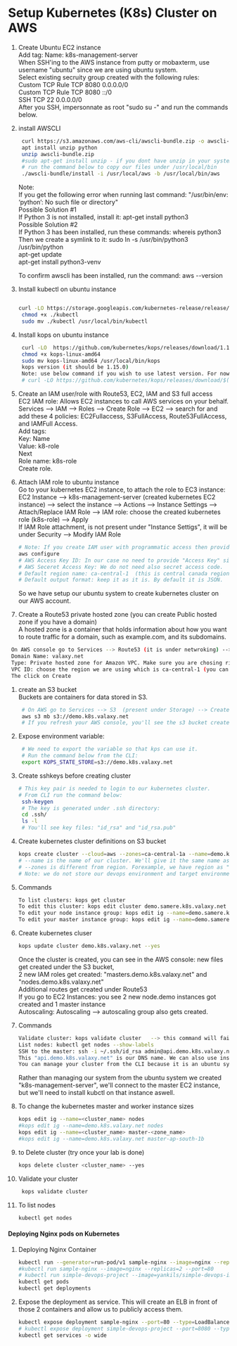 # Setup Kubernetes (K8s) Cluster on AWS


1. Create Ubuntu EC2 instance <br/>
   Add tag: Name: k8s-management-server  <br/>
   When SSH'ing to the AWS instance from putty or mobaxterm, use username "ubuntu" since we are using ubuntu system.  <br/>
   Select existing secruity group created with the following rules: <br/>
   Custom TCP Rule  TCP   8080  0.0.0.0/0   <br/>
   Custom TCP Rule  TCP   8080  ::/0   <br/>
   SSH              TCP   22    0.0.0.0/0   <br/>
   After you SSH, impersonnate as root "sudo su -" and run the commands below.
   
1. install AWSCLI
   ```sh
    curl https://s3.amazonaws.com/aws-cli/awscli-bundle.zip -o awscli-bundle.zip
    apt install unzip python
    unzip awscli-bundle.zip
    #sudo apt-get install unzip - if you dont have unzip in your system
    # run the command below to copy our files under /usr/local/bin
    ./awscli-bundle/install -i /usr/local/aws -b /usr/local/bin/aws
    ```
    Note: <br/>
    If you get the following error when running last command: "/usr/bin/env: ‘python’: No such file or directory"  <br/>
    Possible Solution #1  <br/>
    If Python 3 is not installed, install it: apt-get install python3  <br/>
    Possible Solution #2  <br/>
    If Python 3 has been installed, run these commands: whereis python3  <br/>
    Then we create a symlink to it: sudo ln -s /usr/bin/python3 /usr/bin/python   <br/>
    apt-get update  <br/>
    apt-get install python3-venv
    
    To confirm awscli has been installed, run the command: aws --version 

1. Install kubectl on ubuntu instance
   ```sh
   
   curl -LO https://storage.googleapis.com/kubernetes-release/release/$(curl -s https://storage.googleapis.com/kubernetes-release/release/stable.txt)/bin/linux/amd64/kubectl
    chmod +x ./kubectl
    sudo mv ./kubectl /usr/local/bin/kubectl
   ```

1. Install kops on ubuntu instance
   ```sh
    curl -LO  https://github.com/kubernetes/kops/releases/download/1.15.0/kops-linux-amd64
    chmod +x kops-linux-amd64
    sudo mv kops-linux-amd64 /usr/local/bin/kops
    kops version (it should be 1.15.0)
    Note: use below command if you wish to use latest version. For now we could see latest version of kops. So ignore it until further update. 
    # curl -LO https://github.com/kubernetes/kops/releases/download/$(curl -s https://api.github.com/repos/kubernetes/kops/releases/latest | grep tag_name | cut -d '"' -f 4)/kops-linux-amd64

    ```
1. Create an IAM user/role  with Route53, EC2, IAM and S3 full access <br/>
   EC2 IAM role: Allows EC2 instances to call AWS services on your behalf. <br/>
   Services --> IAM --> Roles --> Create Role --> EC2 --> search for and add these 4 policies: EC2Fullaccess, S3FullAccess, Route53FullAccess, and IAMFull Access. <br/>
   Add tags:  <br/>
      Key: Name   <br/>
      Value: k8-role   <br/>
   Next  <br/>
   Role name: k8s-role  <br/>
   Create role.

1. Attach IAM role to ubuntu instance  <br/>
   Go to your kubernetes EC2 instance, to attach the role to EC3 instance: <br/>
   EC2 Instance --> k8s-management-server (created kubernetes EC2 instance) --> select the instance --> Actions --> Instance Settings --> Attach/Replace IAM Role --> IAM role: choose the created kubernetes role (k8s-role) --> Apply <br/>
   If IAM Role attachment, is not present under "Instance Settigs", it will be under Security --> Modify IAM Role
   ```sh
   # Note: If you create IAM user with programmatic access then provide Access keys. Otherwise region information is enough
   aws configure
   # AWS Access Key ID: In our case no need to provide "Access Key" since we have attached code
   # AWS Seceret Access Key: We do not need also secret access code.
   # Default region name: ca-central-1  (this is central canada region)
   # Default output format: keep it as it is. By default it is JSON.
    ```
    So we have setup our ubuntu system to create kubernetes cluster on our AWS account.

1. Create a Route53 private hosted zone (you can create Public hosted zone if you have a domain) <br/>
   A hosted zone is a container that holds information about how you want to route traffic for a domain, such as example.com, and its subdomains.  <br/>
  ```sh
   On AWS console go to Services --> Route53 (it is under netwroking) --> hosted zones --> created hosted zone  (click on Get started now)
   Domain Name: valaxy.net
   Type: Private hosted zone for Amazon VPC. Make sure you are chosing right VPC if you have multiple
   VPC ID: choose the region we are using which is ca-central-1 (you can see the region on AWS console, top-right corner)
   The click on Create
   ```

1. create an S3 bucket  <br/>
   Buckets are containers for data stored in S3.  <br/>
   ```sh
    # On AWS go to Services --> S3  (present under Storage) --> Create bucket, or instead of creating the bucket from AWS you can create it from the CLI using the command below:
    aws s3 mb s3://demo.k8s.valaxy.net
    # If you refresh your AWS console, you'll see the s3 bucket created.
   ```
1. Expose environment variable:
   ```sh
    # We need to export the variable so that kps can use it.
    # Run the command below from the CLI:
    export KOPS_STATE_STORE=s3://demo.k8s.valaxy.net
   ```

1. Create sshkeys before creating cluster
   ```sh
   # This key pair is needed to login to our kubernetes cluster.
   # From CLI run the command below:
    ssh-keygen
    # The key is generated under .ssh directory:
    cd .ssh/
    ls -l
    # You'll see key files: "id_rsa" and "id_rsa.pub"
   ```

1. Create kubernetes cluster definitions on S3 bucket
   ```sh
   kops create cluster --cloud=aws --zones=ca-central-1a --name=demo.k8s.valaxy.net --dns-zone=valaxy.net --dns private 
   # --name is the name of our cluster. We'll give it the same name as the name of the bucket we created. If name exists, use a different unique name.
   # --zones is different from region. Forexample, we have region as "ca-central-1", and this has 2 availability zones "ca-central-1a" and "ca-central-1b". You can see the availability zone, by selecting an EC2 instance --> Networking --> Availibility Zone 
   # Note: we do not store our devops environment and target environment in same VPCs, due to security reasons. So if you see once the cluser is created, in the config (output on the screen), it'll setup a new cliuster. 
    ```

1. Commands
   ```sh
   To list clusters: kops get cluster
   To edit this cluster: kops edit cluster demo.samere.k8s.valaxy.net
   To edit your node instance group: kops edit ig --name=demo.samere.k8s.valaxy.net nodes
   To edit your master instance group: kops edit ig --name=demo.samere.k8s.valaxy.net master-ca-central-1a
   ```
   
1. Create kubernetes cluser
    ```sh
    kops update cluster demo.k8s.valaxy.net --yes
    ```
    Once the cluster is created, you can see in the AWS console: new files get created under the S3 bucket, <br/>
    2 new IAM roles get created: "masters.demo.k8s.valaxy.net" and "nodes.demo.k8s.valaxy.net"  <br/>
    Additional routes get created under Route53 <br/>
    If you go to EC2 Instances: you see 2 new node.demo instances got created and 1 master instance  <br/>
    Autoscaling: Autoscaling --> autoscaling group also gets created.

1. Commands
   ```sh
   Validate cluster: kops validate cluster   --> this command will fail until the cluster is created (it takes 5-10 min for it to be created)
   List nodes: kubectl get nodes --show-labels
   SSH to the master: ssh -i ~/.ssh/id_rsa admin@api.demo.k8s.valaxy.net
   This "api.demo.k8s.valaxy.net" is our DNS name. We can also use instead the public ip of our master server (under EC2 instances, check the public of the master instance created. Always login as admin user (admin@api.demo.k8s.valaxy.net), never login as root user. Before you SSH impersonate on ansible host as root (sudo su -))
   You can manage your cluster from the CLI because it is an ubuntu system and we installed kubctl commands. On CLI type "kubctl" to see the list of commands.
   ```
   Rather than managing our system from the ubuntu system we created "k8s-management-server", we'll connect to the master EC2 instance, but we'll need to install kubctl on that instance aswell.
   
1. To change the kubernetes master and worker instance sizes 
   ```sh 
   kops edit ig --name=<cluster_name> nodes
   #kops edit ig --name=demo.k8s.valaxy.net nodes 
   kops edit ig --name=<cluster_name> master-<zone_name>
   #kops edit ig --name=demo.k8s.valaxy.net master-ap-south-1b
   ```
1. to Delete cluster (try once your lab is done)
   ```sh 
   kops delete cluster <cluster_name> --yes
   ```
1. Validate your cluster
     ```sh
      kops validate cluster
    ```

1. To list nodes
   ```sh
   kubectl get nodes
   ```

   
#### Deploying Nginx pods on Kubernetes
1. Deploying Nginx Container
    ```sh
    kubectl run --generator=run-pod/v1 sample-nginx --image=nginx --replicas=2 --port=80
    #kubectl run sample-nginx --image=nginx --replicas=2 --port=80
    # kubectl run simple-devops-project --image=yankils/simple-devops-image --replicas=2 --port=8080
    kubectl get pods
    kubectl get deployments
   ```

1. Expose the deployment as service. This will create an ELB in front of those 2 containers and allow us to publicly access them.
   ```sh
   kubectl expose deployment sample-nginx --port=80 --type=LoadBalancer
   # kubectl expose deployment simple-devops-project --port=8080 --type=LoadBalancer
   kubectl get services -o wide
   ```

